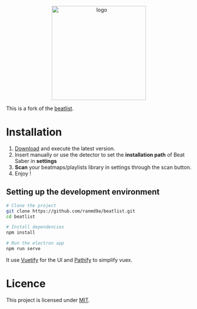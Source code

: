 <p align="center">
  <a href="https://github.com/ranmd9a/beatlist/releases/latest">
    <img src="src/assets/title_white.png" width="256px" alt="logo">
  </a>
</p>

This is a fork of the [beatlist](https://github.com/Alaanor/beatlist).

# Installation

1. [Download](https://github.com/ranmd9a/beatlist/releases/latest) and execute the latest version.
2. Insert manually or use the detector to set the **installation path** of Beat Saber in **settings**
3. **Scan** your beatmaps/playlists library in settings through the scan button.
4. Enjoy !

## Setting up the development environment

```bash
# Clone the project
git clone https://github.com/ranmd9a/beatlist.git
cd beatlist

# Install dependencies
npm install

# Run the electron app
npm run serve
```

It use [Vuetify](https://vuetifyjs.com/) for the UI and [Pathify](https://github.com/davestewart/vuex-pathify) to simplify vuex.

# Licence

This project is licensed under [MIT](LICENSE).
